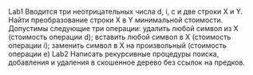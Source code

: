 Lab1
Вводится три неотрицательных числа d, i, c и две строки X и Y. Найти
преобразование строки X в Y минимальной стоимости. Допустимы следующие три операции:
удалить любой символ из X (стоимость операции d);
вставить любой символ в X (стоимость операции i);
заменить символ в X на произвольный (стоимость операции e)
Lab2
Написать рекурсивные процедуры поиска, добавления и удаления в скошенное
дерево без ссылок на предков.
